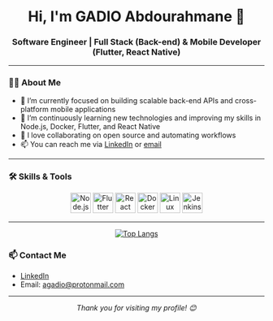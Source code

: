 <div align="center">
  <h1>Hi, I'm GADIO Abdourahmane 👋</h1>
<h3 align="center">Software Engineer | Full Stack (Back-end) & Mobile Developer (Flutter, React Native)</h3>
</div>

---

### 👨‍💻 About Me

- 🔭 I’m currently focused on building scalable back-end APIs and cross-platform mobile applications  
- 🌱 I’m continuously learning new technologies and improving my skills in Node.js, Docker, Flutter, and React Native  
- 🤝 I love collaborating on open source and automating workflows  
- 📫 You can reach me via [LinkedIn](https://www.linkedin.com/in/abdourahmane-g) or [email](agadio@protonmail.com) 

---

### 🛠️ Skills & Tools

<div align="center">

<img src="https://cdn.jsdelivr.net/gh/devicons/devicon/icons/nodejs/nodejs-original.svg" alt="Node.js" width="40" height="40" />
<img src="https://cdn.jsdelivr.net/gh/devicons/devicon/icons/flutter/flutter-original.svg" alt="Flutter" width="40" height="40" />
<img src="https://cdn.jsdelivr.net/gh/devicons/devicon/icons/react/react-original.svg" alt="React Native" width="40" height="40" />
<img src="https://cdn.jsdelivr.net/gh/devicons/devicon/icons/docker/docker-original.svg" alt="Docker" width="40" height="40" />
<img src="https://cdn.jsdelivr.net/gh/devicons/devicon/icons/linux/linux-original.svg" alt="Linux" width="40" height="40" />
<img src="https://cdn.jsdelivr.net/gh/devicons/devicon/icons/jenkins/jenkins-original.svg" alt="Jenkins" width="40" height="40" />

</div>

---

<div align="center">

[![Top Langs](https://github-readme-stats.vercel.app/api/top-langs/?username=AbdourahmaneGadio&layout=compact&theme=tokyonight)](https://github.com/AbdourahmaneGadio)

</div>

### 📫 Contact Me

- [LinkedIn](https://www.linkedin.com/in/abdourahmane-g) 
- Email: agadio@protonmail.com  

---

<p align="center">
  <em>Thank you for visiting my profile! 😊</em>
</p>
